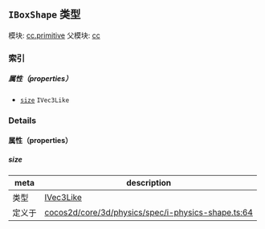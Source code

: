 ## `IBoxShape` 类型



模块: [cc.primitive](../modules/cc.primitive.md)
父模块: [cc](../modules/cc.md)






### 索引

##### 属性（properties）

  - [`size`](#size) `IVec3Like` 





### Details


#### 属性（properties）


##### size

> 

| meta | description |
|------|-------------|
| 类型 | <a href="../classes/IVec3Like.html" class="crosslink">IVec3Like</a> |
| 定义于 | [cocos2d/core/3d/physics/spec/i-physics-shape.ts:64](https://github.com/cocos-creator/engine/blob/246760b55cfc698ac5f3450a1794d9d0554a0600/cocos2d/core/3d/physics/spec/i-physics-shape.ts#L64) |






